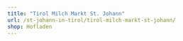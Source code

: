 ```yaml
---
title: "Tirol Milch Markt St. Johann"
url: /st-johann-in-tirol/tirol-milch-markt-st-johann/
shop: Hofladen
---
```

